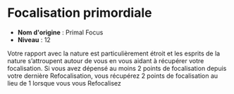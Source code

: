 # Focalisation primordiale

 * **Nom d'origine** : Primal Focus
 * **Niveau** : 12


<p>Votre rapport avec la nature est particulièrement étroit et les esprits de la nature s’attroupent autour de vous en vous aidant à récupérer votre focalisation. Si vous avez dépensé au moins 2 points de focalisation depuis votre dernière Refocalisation, vous récupérez 2 points de focalisation au lieu de 1 lorsque vous vous Refocalisez</p>